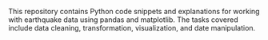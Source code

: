This repository contains Python code snippets and explanations for working with earthquake data using pandas and matplotlib. 
The tasks covered include data cleaning, transformation, visualization, and date manipulation.
